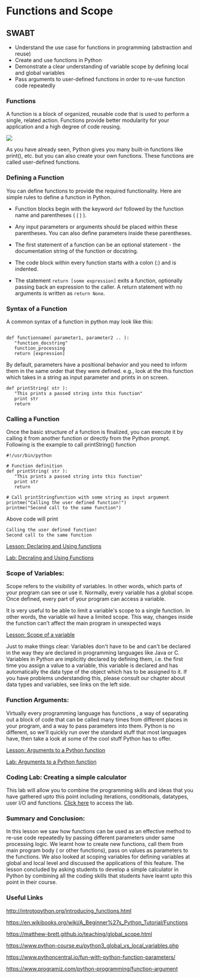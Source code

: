 # Functions and Scope

## SWABT
* Understand the use case for functions in programming (abstraction and reuse)
* Create and use functions in Python
* Demonstrate a clear understanding of variable scope by defining local and global variables
* Pass arguments to user-defined functions in order to re-use function code repeatedly 


### Functions 


A function is a block of organized, reusable code that is used to perform a single, related action. Functions provide better modularity for your application and a high degree of code reusing.

![](https://codesachin.files.wordpress.com/2016/04/220px-function_machine2-svg.png)

As you have already seen, Python gives you many built-in functions like print(), etc. but you can also create your own functions. These functions are called user-defined functions.


### Defining a Function

You can define functions to provide the required functionality. Here are simple rules to define a function in Python.

* Function blocks begin with the keyword `def` followed by the function name and parentheses ( ( ) ).

* Any input parameters or arguments should be placed within these parentheses. You can also define parameters inside these parentheses.

* The first statement of a function can be an optional statement - the documentation string of the function or docstring.

* The code block within every function starts with a colon (:) and is indented.

* The statement `return [some expression]` exits a function, optionally passing back an expression to the caller. A return statement with no arguments is written as `return None`.

### Syntax of a Function

A common syntax of a function in python may look like this:

```

def functionname( parameter1, parameter2 .. ):
   "function_docstring"
   function_processing
   return [expression]
```
By default, parameters have a positional behavior and you need to inform them in the same order that they were defined. e.g., look at the this function which takes in a string as input parameter and prints in on screen.
```
def printString( str ):
   "This prints a passed string into this function"
   print str
   return
```
### Calling a Function

Once the basic structure of a function is finalized, you can execute it by calling it from another function or directly from the Python prompt. Following is the example to call printString() function
```
#!/usr/bin/python

# Function definition
def printString( str ):
   "This prints a passed string into this function"
   print str
   return

# Call printStringfunction with some string as input argument
printme("Calling the user defined function!")
printme("Second call to the same function")
```

Above code will print 
```
Calling the user defined function!
Second call to the same function
```
[Lesson: Declaring and Using functions](https://github.com/learn-co-curriculum/python-defining-functions-readme)

[Lab: Decraling and Using Functions ](https://github.com/learn-co-curriculum/introduction-to-functions-lab
)
### Scope of Variables:


Scope refers to the visibility of variables. In other words, which parts of your program can see or use it. Normally, every variable has a global scope. Once defined, every part of your program can access a variable.

It is very useful to be able to limit a variable's scope to a single function. In other words, the variable wil have a limited scope. This way, changes inside the function can't affect the main program in unexpected ways

[Lesson: Scope of a variable](https://github.com/learn-co-curriculum/python-scope-readme)

Just to make things clear: Variables don't have to be and can't be declared in the way they are declared in programming languages like Java or C. Variables in Python are implicitly declared by defining them, i.e. the first time you assign a value to a variable, this variable is declared and has automatically the data type of the object which has to be assigned to it. If you have problems understanding this, please consult our chapter about data types and variables, see links on the left side.

### Function Arguments:


Virtually every programming language has functions , a way of separating out a block of code that can be called many times from different places in your program, and a way to pass parameters into them. Python is no different, so we'll quickly run over the standard stuff that most languages have, then take a look at some of the cool stuff Python has to offer.

[Lesson: Arguments to a Python function](https://github.com/learn-co-curriculum/function-arguments-readme)

[Lab: Arguments to a Python function](http://github.com/learn-co-curriculum/function-arguments-lab)

### Coding Lab: Creating a simple calculator
This lab will allow you to combine the programming skills and ideas that you have gathered upto this point including iterations, conditionals, datatypes, user I/O and functions. [Click here]() to access the lab. 

### Summary and Conclusion: 
In this lesson we saw how functions can be used as an effective method to re-use code repeatedly by passing different parameters under same processing logic. We learnt how to create new functions, call them from main program body ( or other functions), pass on values as parameters to the functions. We also looked at scoping variables for defining variables at global and local level and discussed the applications of this feature. The lesson concluded by asking students to develop a simple calculator in Python by combining all the coding skills that students have learnt upto this point in their course. 

### Useful Links 

http://introtopython.org/introducing_functions.html

https://en.wikibooks.org/wiki/A_Beginner%27s_Python_Tutorial/Functions

https://matthew-brett.github.io/teaching/global_scope.html

https://www.python-course.eu/python3_global_vs_local_variables.php

https://www.pythoncentral.io/fun-with-python-function-parameters/

https://www.programiz.com/python-programming/function-argument
